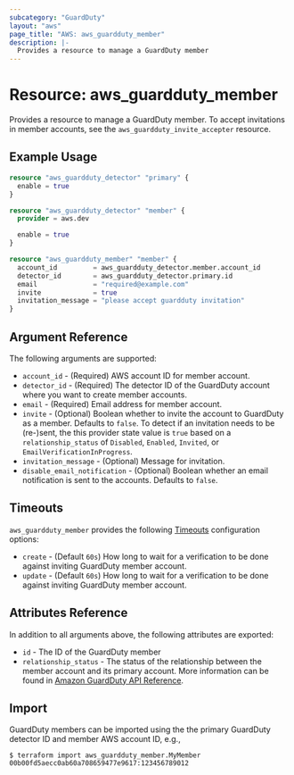 ```yaml
---
subcategory: "GuardDuty"
layout: "aws"
page_title: "AWS: aws_guardduty_member"
description: |-
  Provides a resource to manage a GuardDuty member
---
```


# Resource: aws_guardduty_member

Provides a resource to manage a GuardDuty member. To accept invitations in member accounts, see the `aws_guardduty_invite_accepter` resource.

## Example Usage

```terraform
resource "aws_guardduty_detector" "primary" {
  enable = true
}

resource "aws_guardduty_detector" "member" {
  provider = aws.dev

  enable = true
}

resource "aws_guardduty_member" "member" {
  account_id         = aws_guardduty_detector.member.account_id
  detector_id        = aws_guardduty_detector.primary.id
  email              = "required@example.com"
  invite             = true
  invitation_message = "please accept guardduty invitation"
}
```

## Argument Reference

The following arguments are supported:

* `account_id` - (Required) AWS account ID for member account.
* `detector_id` - (Required) The detector ID of the GuardDuty account where you want to create member accounts.
* `email` - (Required) Email address for member account.
* `invite` - (Optional) Boolean whether to invite the account to GuardDuty as a member. Defaults to `false`. To detect if an invitation needs to be (re-)sent, the this provider state value is `true` based on a `relationship_status` of `Disabled`, `Enabled`, `Invited`, or `EmailVerificationInProgress`.
* `invitation_message` - (Optional) Message for invitation.
* `disable_email_notification` - (Optional) Boolean whether an email notification is sent to the accounts. Defaults to `false`.

## Timeouts

`aws_guardduty_member` provides the following [Timeouts](https://www.terraform.io/docs/configuration/blocks/resources/syntax.html#operation-timeouts)
configuration options:

- `create` - (Default `60s`) How long to wait for a verification to be done against inviting GuardDuty member account.
- `update` - (Default `60s`) How long to wait for a verification to be done against inviting GuardDuty member account.


## Attributes Reference

In addition to all arguments above, the following attributes are exported:

* `id` - The ID of the GuardDuty member
* `relationship_status` - The status of the relationship between the member account and its primary account. More information can be found in [Amazon GuardDuty API Reference](https://docs.aws.amazon.com/guardduty/latest/ug/get-members.html).

## Import

GuardDuty members can be imported using the the primary GuardDuty detector ID and member AWS account ID, e.g.,

```
$ terraform import aws_guardduty_member.MyMember 00b00fd5aecc0ab60a708659477e9617:123456789012
```
